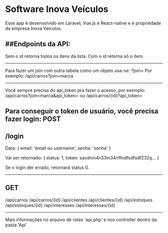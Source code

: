# Software Inova Veículos
Esse app é desenvolvido em Laravel, Vue.js e React-native e é propriedade da empresa Inova Veículos.

##Endpoints da API:
------------------------------

Sem o id retorna todos os itens da lista.
Com o id retorna só o item.

------------------------------
Para fazer um join com outra tabela como um objeto usa-se:
?join=
Por exemplo:
/api/carros?join=marca

------------------------------
Você sempre precisa do api_token pra fazer o acesso, por exemplo:
/api/carros?join=marca&api_token=<token>
ou
/api/carros/{id}?api_token=<token>

Para conseguir o token de usuário, você precisa fazer login:
POST
-----------------------------
/login
-----------------------------
Data: 
{
  email: 'email ou username',
  senha: 'senha'
}

Vai ser retornado:
{
  status: 1,
  token: saodnin4n53in34nffndfsdfsdf232q...
}

Se o login der errado, retornará status 0.

------------------------------
GET
------------------------------
/api/carros
/api/carros/{id}
/api/clientes
/api/clientes/{id}
/api/estoques
/api/estoques/{id}
/api/interesses
/api/interesses/{id}

------------------------------
Mais informações no arquivo de rotas 'api.php' e nos controller dentro da pasta 'Api'
